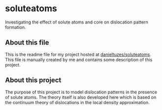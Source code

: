 # soluteatoms
Investigating the effect of solute atoms and core on dislocation pattern formation.

## About this file
This is the readme file for my project hosted at [danieltuzes/soluteatoms](https://github.com/danieltuzes/soluteatoms). This file is manually created by me and contains some description of this project.
## About this project
The purpose of this project is to model dislocation patterns in the presence of solute atoms. The theory itself is also developed here which is based on the continuum theory of dislocations in the local density approximation.